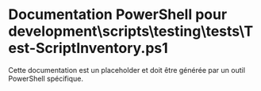 # Documentation PowerShell pour development\scripts\testing\tests\Test-ScriptInventory.ps1

Cette documentation est un placeholder et doit être générée par un outil PowerShell spécifique.
